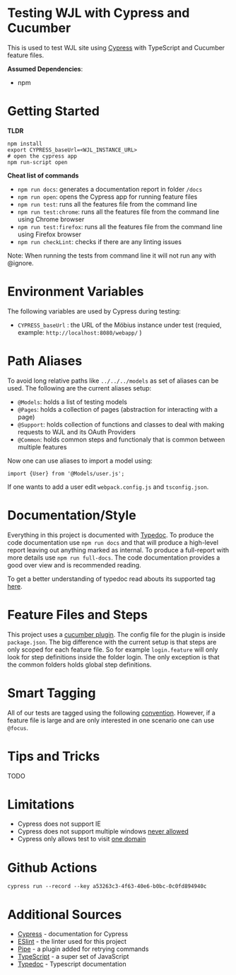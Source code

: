 # Testing WJL  with Cypress and Cucumber

This is used to test WJL site using [Cypress](https://www.cypress.io/) with TypeScript and Cucumber feature files.

**Assumed Dependencies**:
* npm

# Getting Started
**TLDR**
```
npm install
export CYPRESS_baseUrl=<WJL_INSTANCE_URL>
# open the cypress app
npm run-script open
```

**Cheat list of commands**
* `npm run docs`: generates a documentation report in folder `/docs`
* `npm run open`: opens the Cypress app for running feature files
* `npm run test`: runs all the features file from the command line
* `npm run test:chrome`: runs all the features file from the command line using Chrome browser
* `npm run test:firefox`: runs all the features file from the command line using Firefox browser
* `npm run checkLint`: checks if there are any linting issues

Note: When running the tests from command line it will not run any with @ignore.

# Environment Variables
The following variables are used by Cypress during testing:

* `CYPRESS_baseUrl` : the URL of the Möbius instance under test (requied, example: `http://localhost:8080/webapp/` )

# Path Aliases
To avoid long relative paths like `../../../models` as set of aliases can be used. The following are the current aliases setup:
* `@Models`: holds a list of testing models
* `@Pages`: holds a collection of pages (abstraction for interacting with a page)
* `@Support`: holds collection of functions and classes to deal with making requests to WJL and its OAuth Providers
* `@Common`: holds common steps and functionaly that is common between multiple features

Now one can use aliases to import a model using:
```
import {User} from '@Models/user.js';
```
If one wants to add a user edit `webpack.config.js`  and `tsconfig.json`.

# Documentation/Style
Everything in this project is documented with [Typedoc](https://typedoc.org/). To produce the code documentation use `npm run docs` and that will produce a high-level report leaving out anything marked as internal. To produce a full-report with more details use `npm run full-docs`. The code documentation provides a good over view and is recommended reading.

To get a better understanding of typedoc read abouts its supported tag [here](https://typedoc.org/guides/doccomments/).

# Feature Files and Steps
This project uses a [cucumber plugin](https://github.com/TheBrainFamily/cypress-cucumber-preprocessor#readme). The config file for the plugin is inside `package.json`. The big difference with the current setup is that steps are only scoped for each feature file. So for example `login.feature` will only look for step definitions inside the folder login. The only exception is that the common folders holds global step definitions. 

# Smart Tagging
All of our tests are tagged using the following [convention](https://digitaled.atlassian.net/wiki/spaces/MO/pages/579829800/Acceptance+Test+Tags). However, if a feature file is large and are only interested in one scenario one can use `@focus`. 

# Tips and Tricks
TODO

# Limitations
* Cypress does not support IE
* Cypress does not support multiple windows [never allowed](https://docs.cypress.io/guides/references/trade-offs.html#Multiple-tabs)
* Cypress only allows test to visit [one domain](https://docs.cypress.io/guides/references/trade-offs.html#Same-origin)

# Github Actions
```
cypress run --record --key a53263c3-4f63-40e6-b0bc-0c0fd894940c
```

# Additional Sources
 * [Cypress](https://docs.cypress.io/guides/overview/why-cypress.html#In-a-nutshell) - documentation for Cypress
 * [ESlint](https://eslint.org/) - the linter used for this project
 * [Pipe](https://github.com/NicholasBoll/cypress-pipe) - a plugin added for retrying commands
 * [TypeScript](https://www.typescriptlang.org/) - a super set of JavaScript
 * [Typedoc](https://typedoc.org/) - Typescript documentation
 